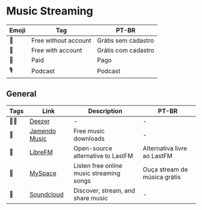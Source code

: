 # Music Streaming

| Emoji | Tag | PT-BR |
|-|-|-|
| 🎁 | Free without account | Grátis sem cadastro |
| 🪪 | Free with account | Grátis com cadastro |
| 💸 | Paid | Pago |
| 🎙 | Podcast | Podcast |

## General

| Tags | Link | Description | PT-BR |
|-|-|-|-|
| 🪪💸 | [Deezer](https://www.deezer.com/) | - | - |
| 🎁 | [Jamendo Music](https://www.jamendo.com/) | Free music downloads | - |
| 🎁 | [LibreFM](https://libre.fm) | Open-source alternative to LastFM | Alternativa livre ao LastFM |
| 🎁 | [MySpace](https://myspace.com/) | Listen free online music streaming songs | Ouça stream de música grátis |
| 🎁 | [Soundcloud](https://soundcloud.com/) | Discover, stream, and share music | - |